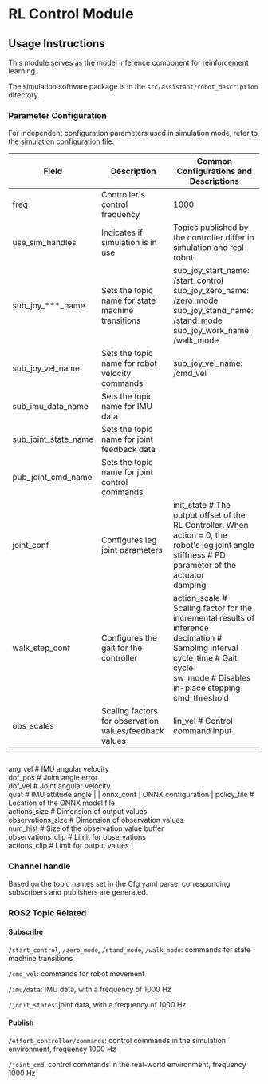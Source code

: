 # RL Control Module

## Usage Instructions

This module serves as the model inference component for reinforcement learning.

The simulation software package is in the `src/assistant/robot_description` directory.

### Parameter Configuration

For independent configuration parameters used in simulation mode, refer to the [simulation configuration file](/src/install/linux/bin/cfg/x1_cfg_sim.yaml).

| Field                   |  Description                         | Common Configurations and Descriptions                                                   |
| -------------------- | ------------------------- | ---------------------------------------------------------------------- |
| freq                  | Controller's control frequency             | 1000                                               |
| use_sim_handles       | Indicates if simulation is in use             | Topics published by the controller differ in simulation and real robot                      |
| sub_joy_***_name      | Sets the topic name for state machine transitions    | sub_joy_start_name: /start_control<br />sub_joy_zero_name: /zero_mode<br />sub_joy_stand_name: /stand_mode<br />sub_joy_work_name: /walk_mode<br /> |
| sub_joy_vel_name      | Sets the topic name for robot velocity commands | sub_joy_vel_name: /cmd_vel
| sub_imu_data_name     | Sets the topic name for IMU data      |                                                              |
| sub_joint_state_name  | Sets the topic name for joint feedback data |                                                              |
| pub_joint_cmd_name    | Sets the topic name for joint control commands |                                                              |
| joint_conf            | Configures leg joint parameters           | init_state  # The output offset of the RL Controller. When action = 0, the robot's leg joint angle <br /> stiffness   # PD parameter of the actuator <br />damping |
| walk_step_conf        | Configures the gait for the controller             | action_scale          # Scaling factor for the incremental results of inference<br />decimation            # Sampling interval<br />cycle_time            # Gait cycle<br />sw_mode             # Disables in-place stepping<br />cmd_threshold     |
| obs_scales            | Scaling factors for observation values/feedback values    | lin_vel        # Control command input

<br />ang_vel     # IMU angular velocity<br />dof_pos     # Joint angle error<br />dof_vel      # Joint angular velocity<br />quat          #  IMU attitude angle |
| onnx_conf             | ONNX configuration                   | policy_file              # Location of the ONNX model file <br />actions_size          # Dimension of output values <br />observations_size # Dimension of observation values <br />num_hist               # Size of the observation value buffer <br />observations_clip  # Limit for observations <br />actions_clip           # Limit for output values |

### Channel handle

Based on the topic names set in the Cfg yaml parse: corresponding subscribers and publishers are generated.

### ROS2 Topic Related

#### Subscribe

`/start_control`, `/zero_mode`, `/stand_mode`, `/walk_mode`: commands for state machine transitions

`/cmd_vel`: commands for robot movement

`/imu/data`: IMU data, with a frequency of 1000 Hz

`/jonit_states`: joint data, with a frequency of 1000 Hz

#### Publish

`/effort_controller/commands`: control commands in the simulation environment, frequency 1000 Hz

`/joint_cmd`: control commands in the real-world environment, frequency 1000 Hz
